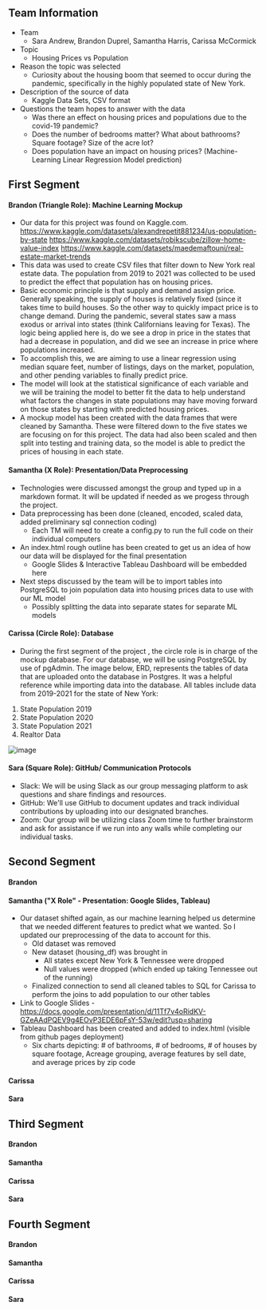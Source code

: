 ## Team Information

- Team
  - Sara Andrew, Brandon Duprel, Samantha Harris, Carissa McCormick
- Topic
  - Housing Prices vs Population
- Reason the topic was selected
  - Curiosity about the housing boom that seemed to occur during the pandemic, specifically in the highly populated state of New York.
- Description of the source of data
  - Kaggle Data Sets, CSV format
- Questions the team hopes to answer with the data
  - Was there an effect on housing prices and populations due to the covid-19 pandemic?
  - Does the number of bedrooms matter? What about bathrooms? Square footage? Size of the acre lot?
  - Does population have an impact on housing prices? (Machine-Learning Linear Regression Model  prediction)

## First Segment 

#### Brandon (Triangle Role): Machine Learning Mockup
- Our data for this project was found on Kaggle.com. https://www.kaggle.com/datasets/alexandrepetit881234/us-population-by-state https://www.kaggle.com/datasets/robikscube/zillow-home-value-index https://www.kaggle.com/datasets/maedemaftouni/real-estate-market-trends
- This data was used to create CSV files that filter down to New York real estate data. The population from 2019 to 2021 was collected to be used to predict the effect that population has on housing prices.
- Basic economic principle is that supply and demand assign price. Generally speaking, the supply of houses is relatively fixed (since it takes time to build houses. So the other way to quickly impact price is to change demand. During the pandemic, several states saw a mass exodus or arrival into states (think Californians leaving for Texas). The logic being applied here is, do we see a drop in price in the states that had a decrease in population, and did we see an increase in price where populations increased.
- To accomplish this, we are aiming to use a linear regression using median square feet, number of listings, days on the market, population, and other pending variables to finally predict price.
- The model will look at the statistical significance of each variable and we will be training the model to better fit the data to help understand what factors the changes in state populations may have moving forward on those states by starting with predicted housing prices.
- A mockup model has been created with the data frames that were cleaned by Samantha. These were filtered down to the five states we are focusing on for this project. The data had also been scaled and then split into testing and training data, so the model is able to predict the prices of housing in each state.

#### Samantha (X Role): Presentation/Data Preprocessing 
- Technologies were discussed amongst the group and typed up in a markdown format. It will be updated if needed as we progess through the project.
- Data preprocessing has been done (cleaned, encoded, scaled data, added preliminary sql connection coding)
  - Each TM will need to create a config.py to run the full code on their individual computers
- An index.html rough outline has been created to get us an idea of how our data will be displayed for the final presentation
  - Google Slides & Interactive Tableau Dashboard will be embedded here
- Next steps discussed by the team will be to import tables into PostgreSQL to join population data into housing prices data to use with our ML model
  - Possibly splitting the data into separate states for separate ML models

#### Carissa (Circle Role): Database
- During the first segment of the project , the circle role is in charge of the mockup database. For our database, we will be using PostgreSQL by use of pgAdmin. The image below, ERD, represents the tables of data that are uploaded onto the database in Postgres. It was a helpful reference while importing data into the database.
All tables include data from 2019-2021 for the state of New York:
1.	State Population 2019
2.	State Population 2020
3.	State Population 2021
4.	Realtor Data

![image](https://user-images.githubusercontent.com/101649525/199379775-03f63bdc-eadc-42e5-affc-6f70386e065d.png)

#### Sara (Square Role): GitHub/ Communication Protocols
- Slack: We will be using Slack as our group messaging platform to ask questions and share findings and resources.
- GitHub: We'll use GitHub to document updates and track individual contributions by uploading into our designated branches.
- Zoom: Our group will be utilizing class Zoom time to further brainstorm and ask for assistance if we run into any walls while completing our individual tasks.

## Second Segment 

#### Brandon


#### Samantha ("X Role" - Presentation: Google Slides, Tableau)

- Our dataset shifted again, as our machine learning helped us determine that we needed different features to predict what we wanted. So I updated our preprocessing of the data to account for this.
  - Old dataset was removed
  - New dataset (housing_df) was brought in
    - All states except New York & Tennessee were dropped
    - Null values were dropped (which ended up taking Tennessee out of the running)
  - Finalized connection to send all cleaned tables to SQL for Carissa to perform the joins to add population to our other tables
- Link to Google Slides - https://docs.google.com/presentation/d/11Tf7v4oRidKV-GZeAAdPQEV9g4EOvP3EDE6pFsY-53w/edit?usp=sharing
- Tableau Dashboard has been created and added to index.html (visible from github pages deployment)
  - Six charts depicting: # of bathrooms, # of bedrooms, # of houses by square footage, Acreage grouping, average features by sell date, and average prices by zip code

#### Carissa



#### Sara



## Third Segment

#### Brandon



#### Samantha



#### Carissa



#### Sara



## Fourth Segment


#### Brandon



#### Samantha



#### Carissa



#### Sara


